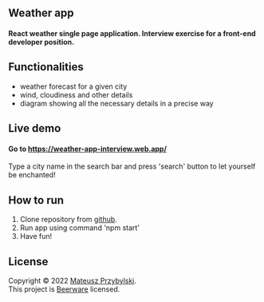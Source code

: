 ## Weather app

#### React weather single page application. Interview exercise for a front-end developer position.

## Functionalities

- weather forecast for a given city
- wind, cloudiness and other details 
- diagram showing all the necessary details in a precise way

## Live demo

#### Go to  https://weather-app-interview.web.app/

Type a city name in the search bar and press 'search' button to let yourself be enchanted!

## How to run

1. Clone repository from [github](https://github.com/matthaeuss/react-weather-app).
2. Run app using command 'npm start'
3. Have fun!


## License


Copyright © 2022 [Mateusz Przybylski](https://github.com/matthaeuss ).<br/>
This project is [Beerware](https://github.com/matthaeuss/react-weather-app/blob/master/LICENSE) licensed.